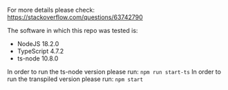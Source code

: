 For more details please check: https://stackoverflow.com/questions/63742790

The software in which this repo was tested is: 
- NodeJS 18.2.0
- TypeScript 4.7.2
- ts-node 10.8.0

In order to run the ts-node version please run: `npm run start-ts`
In order to run the transpiled version please run: `npm start`
